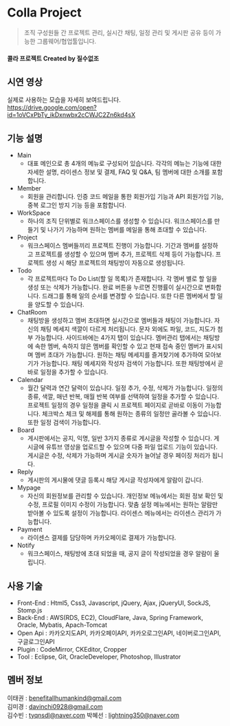 # Colla Project
> 조직 구성원들 간 프로젝트 관리, 실시간 채팅, 일정 관리 및 게시판 공유 등이 가능한 그룹웨어/협업툴입니다.  


#### 콜라 프로젝트 Created by 질수없조


## 시연 영상

실제로 사용하는 모습을 자세히 보여드립니다.  
https://drive.google.com/open?id=1oVCxPbTy_ikDxnwbx2cCWJC2Zn6kd4sX


## 기능 설명
* Main
    * 대표 메인으로 총 4개의 메뉴로 구성되어 있습니다. 각각의 메뉴는 기능에 대한 자세한 설명, 라이센스 정보 및 결제, FAQ 및 Q&A, 팀 멤버에 대한 소개를 포함합니다. 
* Member
    * 회원을 관리합니다. 인증 코드 메일을 통한 회원가입 기능과 API 회원가입 기능, 중복 로그인 방지 기능 등을 포함합니다. 
* WorkSpace
    * 하나의 조직 단위별로 워크스페이스를 생성할 수 있습니다. 워크스페이스를 만들기 및 나가기 가능하며 원하는 멤버를 메일을 통해 초대할 수 있습니다.  
* Project
    * 워크스페이스 멤버들끼리 프로젝트 진행이 가능합니다. 기간과 멤버를 설정하고 프로젝트를 생성할 수 있으며 멤버 추가, 프로젝트 삭제 등이 가능합니다. 프로젝트 생성 시 해당 프로젝트의 채팅방이 자동으로 생성됩니다. 
* Todo
    * 각 프로젝트마다 To Do List(할 일 목록)가 존재합니다. 각 멤버 별로 할 일을 생성 또는 삭제가 가능합니다. 완료 버튼을 누르면 진행률이 실시간으로 변화합니다. 드래그를 통해 일의 순서를 변경할 수 있습니다. 또한 다른 멤버에서 할 일을 양도할 수 있습니다.
* ChatRoom
    * 채팅방을 생성하고 멤버 초대하면 실시간으로 멤버들과 채팅이 가능합니다. 자신의 채팅 메세지 색깔이 다르게 처리됩니다. 문자 외에도 파일, 코드, 지도가 첨부 가능합니다. 사이드바에는 4가지 탭이 있습니다. 멤버관리 탭에서는 채팅방에 속한 멤버, 속하지 않은 멤버를 확인할 수 있고 현재 접속 중인 멤버가 표시되며 멤버 초대가 가능합니다. 원하는 채팅 메세지를 즐겨찾기에 추가하여 모아보기가 가능합니다. 채팅 메세지와 작성자 검색이 가능합니다. 또한 채팅방에서 곧바로 일정을 추가할 수 있습니다. 
* Calendar
    * 월간 달력과 연간 달력이 있습니다. 일정 추가, 수정, 삭제가 가능합니다. 일정의 종류, 색깔, 매년 반복, 매월 반복 여부를 선택하여 일정을 추가할 수 있습니다. 프로젝트 일정의 경우 일정을 클릭 시 프로젝트 페이지로 곧바로 이동이 가능합니다. 체크박스 체크 및 해제를 통해 원하는 종류의 일정만 골라볼 수 있습니다. 또한 일정 검색이 가능합니다. 
* Board
    * 게시판에서는 공지, 익명, 일반 3가지 종류로 게시글을 작성할 수 있습니다. 게시글에 유튜브 영상을 업로드할 수 있으며 다중 파일 업로드 기능이 있습니다. 게시글은 수정, 삭제가 가능하며 게시글 숫자가 늘어날 경우 페이징 처리가 됩니다. 
* Reply
    * 게시판의 게시물에 댓글 등록시 해당 게시글 작성자에게 알람이 갑니다. 
* Mypage
    * 자신의 회원정보를 관리할 수 있습니다. 개인정보 메뉴에서는 회원 정보 확인 및 수정, 프로필 이미지 수정이 가능합니다. 맞춤 설정 메뉴에서는 원하는 알람만 받아볼 수 있도록 설정이 가능합니다. 라이센스 메뉴에서는 라이센스 관리가 가능합니다. 
* Payment
    * 라이센스 결제를 담당하며 카카오페이로 결제가 가능합니다. 
* Notify
    * 워크스페이스, 채팅방에 초대 되었을 때, 공지 글이 작성되었을 경우 알람이 울립니다.


## 사용 기술

* Front-End : Html5, Css3, Javascript, jQuery, Ajax, jQueryUI, SockJS, Stomp.js 
* Back-End : AWS(RDS, EC2), CloudFlare, Java, Spring Framework, Oracle, Mybatis, Apach-Tomcat
* Open Api : 카카오지도API, 카카오페이API, 카카오로그인API, 네이버로그인API, 구글로그인API
* Plugin : CodeMirror, CKEditor, Cropper
* Tool : Eclipse, Git, OracleDeveloper, Photoshop, Illustrator


## 멤버 정보

이태권 : benefitallhumankind@gmail.com  
김미경 : davinchi0928@gmail.com  
김수빈 : tyqnsdl@naver.com
박혜선 : lightning350@naver.com  

